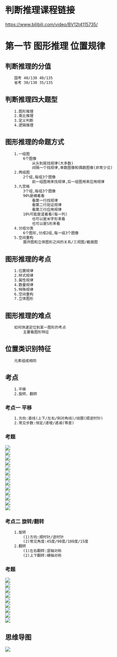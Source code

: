 # 判断推理课程链接
<https://www.bilibili.com/video/BV12t4115735/>  
# 第一节 图形推理 位置规律
## 判断推理的分值  
```txt
    国考 40/130 40/135  
    省考 30/130 35/135  
```
## 判断推理四大题型  
```txt
    1.图形推理  
    2.类比推理  
    3.定义判断  
    4.逻辑推理  
```
## 图形推理的命题方式  
```txt
    1.一组图  
        6个图像  
            从头到尾找规律(大多数)  
            间隔一个找规律,单数图像和偶数图像(非常少见)  
    2.两组图  
        2个组,每组3个图像  
            前一组图用来找规律,后一组图用来应用规律  
    3.九宫格  
        3个组,每组3个图像  
        90%是横着看  
            看第一行找规律  
            看第二行验证规律  
            看第三行应用规律  
        10%可能是竖着看(每一列)  
            也可以是米字形来看  
            也可以是S形来看  
    4.分组分类  
        6个图形,分成2组,每一组3个图像  
    5.空间重构  
        展开图和立体图形之间的关系/三视图/截面图  
```
## 图形推理的考点  
```txt
    1.位置规律  
    2.样式规律  
    3.属性规律  
    4.数量规律  
    5.特殊规律  
    6.空间重构  
    7.立体图形  
```
## 图形推理的难点  
```txt
    如何快速定位到某一图形的考点  
        主要看图形特征  
```
## 位置类识别特征  
```txt
    元素组成相同  
```
## 考点
```txt
    1.平移
    2.旋转、翻转
```
### 考点一 平移
```txt
    1.方向:直线(上下/左右/斜对角线)/绕圈(顺逆时针)
    2.常见步数:恒定/递增/递减(等差)

```
### 考题
![](01/0001.jpg)  
![](01/0002.jpg)  
![](01/0003.jpg)  
![](01/0004.jpg)  
![](01/0005.jpg)  
![](01/0006.jpg)  
![](01/0007.jpg)  
![](01/0008.jpg)  
![](01/0009.jpg)  
![](01/0010.jpg)  
![](01/0011.jpg)  
![](01/0012.jpg)  
![](01/0013.jpg)  
### 考点二 旋转/翻转
```txt
    1.旋转
        (1)方向:顺时针/逆时针
        (2)常见角度:45度/90度/180度/15度
    2.翻转
        (1)左右翻转:竖轴对称
        (2)上下翻转:横轴对称
```
### 考题
![](01/0014.jpg)  
![](01/0015.jpg)  
![](01/0016.jpg)  
![](01/0017.jpg)  
![](01/0018.jpg)  
![](01/0019.jpg)  
![](01/0020.jpg)  
![](01/0021.jpg)  
![](01/0022.jpg)  
## 思维导图
![](01/思维导图.jpg)  
